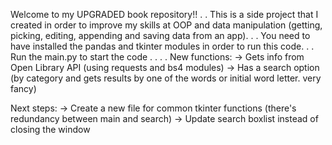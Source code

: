 Welcome to my UPGRADED book repository!!
.
.
This is a side project that I created in order to improve my skills at OOP and data manipulation (getting, picking, editing, appending and saving data from an app).
.
.
You need to have installed the pandas and tkinter modules in order to run this code.
.
.
Run the main.py to start the code
.
.
.
.
New functions:
-> Gets info from Open Library API (using requests and bs4 modules)
-> Has a search option (by category and gets results by one of the words or initial word letter. very fancy)

Next steps:
-> Create a new file for common tkinter functions (there's redundancy between main and search)
-> Update search boxlist instead of closing the window
